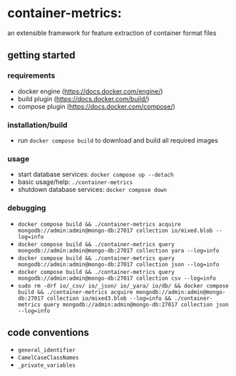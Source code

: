 # **container-metrics**:
an extensible framework for feature extraction of container format files
## getting started
### requirements
- docker engine (https://docs.docker.com/engine/)
- build plugin (https://docs.docker.com/build/)
- compose plugin (https://docs.docker.com/compose/)
### installation/build
- run `docker compose build` to download and build all required images
### usage
- start database services: `docker compose up --detach`
- basic usage/help: `./container-metrics`
- shutdown database services: `docker compose down`
### debugging
- `docker compose build && ./container-metrics acquire mongodb://admin:admin@mongo-db:27017 collection io/mixed.blob --log=info`
- `docker compose build && ./container-metrics query mongodb://admin:admin@mongo-db:27017 collection yara --log=info`
- `docker compose build && ./container-metrics query mongodb://admin:admin@mongo-db:27017 collection json --log=info`
- `docker compose build && ./container-metrics query mongodb://admin:admin@mongo-db:27017 collection csv --log=info`
- `sudo rm -drf io/_csv/ io/_json/ io/_yara/ io/db/ && docker compose build && ./container-metrics acquire mongodb://admin:admin@mongo-db:27017 collection io/mixed3.blob --log=info && ./container-metrics query mongodb://admin:admin@mongo-db:27017 collection json --log=info`
## code conventions
- `general_identifier`
- `CamelCaseClassNames`
- `_private_variables`

